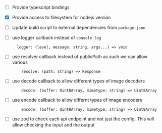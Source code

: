- [ ] Provide typescript bindings
- [x] Provide access to filesystem for nodejs version
- [ ] Update build script to external dependencies from `package.json`
- [ ] use logger callback instead of `console.log`
  ``` 
    logger: (level, message: string, args...) => void
  ```
- [ ] use resolver callback instead of publicPath as such we can allow various
  ```
      resolve: (path: string) => Response 
  ```
- [ ] use decode callback to allow different types of image decoders
  ```
      decode: (buffer: Uint8Array, mimetype: string) => Uint8Array
  ```
- [ ] use encode callback to allow differnt types of image encoders
  ```
      encode: (buffer: Uint8Array, mimetype: string) => Uint8Array
  ```

- [ ] use zod to check each api endpoint and not just the config. This will allow checking the input and the output
